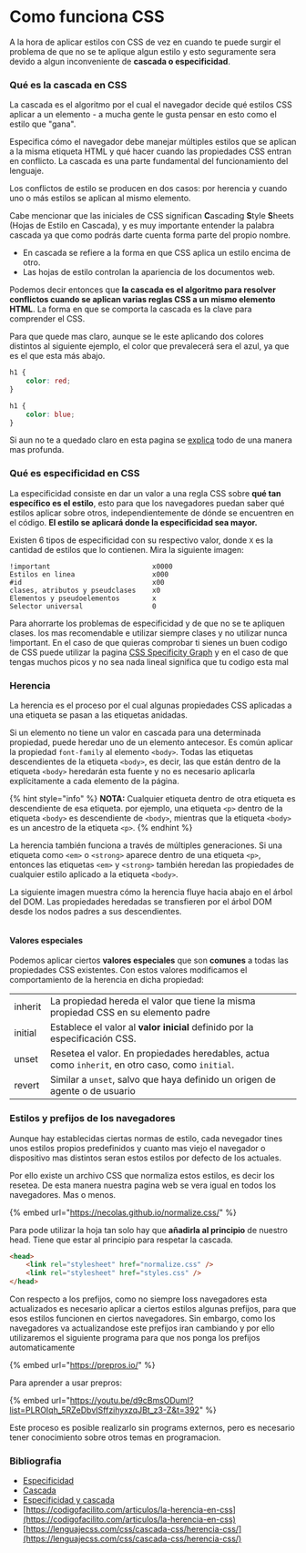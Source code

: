 # Como funciona CSS

A la hora de aplicar estilos con CSS de vez en cuando te puede surgir el problema de que no se te aplique algun estilo y esto seguramente sera devido a algun inconveniente de  **cascada o especificidad**.

### Qué es la cascada en CSS

La cascada es el algoritmo por el cual el navegador decide qué estilos CSS aplicar a un elemento - a mucha gente le gusta pensar en esto como el estilo que "gana".

Especifica cómo el navegador debe manejar múltiples estilos que se aplican a la misma etiqueta HTML y qué hacer cuando las propiedades CSS entran en conflicto. La cascada es una parte fundamental del funcionamiento del lenguaje.

Los conflictos de estilo se producen en dos casos: por herencia y cuando uno o más estilos se aplican al mismo elemento.

Cabe mencionar que las iniciales de CSS significan **C**ascading **S**tyle **S**heets (Hojas de Estilo en Cascada), y es muy importante entender la palabra cascada ya que como podrás darte cuenta forma parte del propio nombre.

* En cascada se refiere a la forma en que CSS aplica un estilo encima de otro.
* Las hojas de estilo controlan la apariencia de los documentos web.

Podemos decir entonces que **la cascada es el algoritmo para resolver conflictos cuando se aplican varias reglas CSS a un mismo elemento HTML**. La forma en que se comporta la cascada es la clave para comprender el CSS.

Para que quede mas claro, aunque se le este aplicando dos colores distintos al siguiente ejemplo, el color que prevalecerá sera el azul, ya que es el que esta más abajo.

```css
h1 {
    color: red;
}

h1 {
    color: blue;
}
```

Si aun no te a quedado claro en esta pagina se [explica](https://dev.to/lupitacode/la-cascada-en-css-que-es-y-como-funciona-31cd) todo de una manera mas profunda.

### Qué es especificidad en CSS

La especificidad consiste en dar un valor a una regla CSS sobre **qué tan específico es el estilo**, esto para que los navegadores puedan saber qué estilos aplicar sobre otros, independientemente de dónde se encuentren en el código. **El estilo se aplicará donde la especificidad sea mayor.**

Existen 6 tipos de especificidad con su respectivo valor, donde `X` es la cantidad de estilos que lo contienen. Mira la siguiente imagen:

```
!important                         x0000
Estilos en linea                   x000
#id                                x00
clases, atributos y pseudclases    x0
Elementos y pseudoelementos        x
Selector universal                 0
```

Para ahorrarte los problemas de especificidad y  de que no se te apliquen clases. los mas recomendable e utilizar siempre clases y no utilizar nunca !important. En el caso de que quieras comprobar ti sienes un buen codigo de CSS puede utilizar la pagina [CSS Specificity Graph](https://jonassebastianohlsson.com/specificity-graph/) y en el caso de que tengas muchos picos y no sea nada lineal significa que tu codigo esta mal

### Herencia

La herencia es el proceso por el cual algunas propiedades CSS aplicadas a una etiqueta se pasan a las etiquetas anidadas.

Si un elemento no tiene un valor en cascada para una determinada propiedad, puede heredar uno de un elemento antecesor. Es común aplicar la propiedad `font-family` al elemento `<body>`. Todas las etiquetas descendientes de la etiqueta `<body>`, es decir, las que están dentro de la etiqueta `<body>` heredarán esta fuente y no es necesario aplicarla explícitamente a cada elemento de la página.

{% hint style="info" %}
**NOTA:** Cualquier etiqueta dentro de otra etiqueta es descendiente de esa etiqueta. por ejemplo, una etiqueta `<p>` dentro de la etiqueta `<body>` es descendiente de `<body>`, mientras que la etiqueta `<body>` es un ancestro de la etiqueta `<p>`.
{% endhint %}

La herencia también funciona a través de múltiples generaciones. Si una etiqueta como `<em>` o `<strong>` aparece dentro de una etiqueta `<p>`, entonces las etiquetas `<em>` y `<strong>` también heredan las propiedades de cualquier estilo aplicado a la etiqueta `<body>`.

La siguiente imagen muestra cómo la herencia fluye hacia abajo en el árbol del DOM. Las propiedades heredadas se transfieren por el árbol DOM desde los nodos padres a sus descendientes.

<figure><img src="https://dev-to-uploads.s3.amazonaws.com/uploads/articles/xptrm0otvatj9idia7o6.jpg" alt=""><figcaption></figcaption></figure>

#### Valores especiales

Podemos aplicar ciertos **valores especiales** que son **comunes** a todas las propiedades CSS existentes. Con estos valores modificamos el comportamiento de la herencia en dicha propiedad:

|         |                                                                                                  |
| ------- | ------------------------------------------------------------------------------------------------ |
| inherit | La propiedad hereda el valor que tiene la misma propiedad CSS en su elemento padre               |
| initial | Establece el valor al **valor inicial** definido por la especificación CSS.                      |
| unset   | Resetea el valor. En propiedades heredables, actua como `inherit`, en otro caso, como `initial`. |
| revert  | Similar a `unset`, salvo que haya definido un origen de agente o de usuario                      |

### Estilos y prefijos de los navegadores

Aunque hay establecidas ciertas normas de estilo, cada nevegador tines unos estilos propios predefinidos y cuanto mas viejo el navegador o dispositivo mas distintos seran estos estilos por defecto de los actuales.

Por ello existe un archivo CSS que normaliza estos estilos, es decir los resetea. De esta manera nuestra pagina web se vera igual en todos los navegadores. Mas o menos.

{% embed url="https://necolas.github.io/normalize.css/" %}

Para pode utilizar la hoja tan solo hay que **añadirla al principio** de nuestro head. Tiene que estar al principio para respetar la cascada.

```html
<head>
    <link rel="stylesheet" href="normalize.css" />
    <link rel="stylesheet" href="styles.css" />
</head>
```

Con respecto a los prefijos, como no siempre loss navegadores esta actualizados es necesario aplicar a ciertos estilos algunas prefijos, para que esos estilos funcionen en ciertos navegadores. Sin embargo, como los navegadores va actualizandose este prefijos iran cambiando y por ello utilizaremos el siguiente programa para que nos ponga los prefijos automaticamente

{% embed url="https://prepros.io/" %}

Para aprender a usar prepros:

{% embed url="https://youtu.be/d9cBmsODumI?list=PLROIqh_5RZeDbvISffzihyxzqJBt_z3-Z&t=392" %}

Este proceso es posible realizarlo sin programs externos, pero es necesario tener conocimiento sobre otros temas en programacion.

### Bibliografia

* [Especificidad](https://dev.to/lupitacode/especificidad-en-css-que-es-y-como-funciona-52k6)
* [Cascada](https://dev.to/lupitacode/la-cascada-en-css-que-es-y-como-funciona-31cd)
* [Especificidad y cascada](https://platzi.com/clases/2467-frontend-developer/40837-cascada-y-especificidad-en-css/)
* [https://codigofacilito.com/articulos/la-herencia-en-css](https://codigofacilito.com/articulos/la-herencia-en-css)
* [https://lenguajecss.com/css/cascada-css/herencia-css/](https://lenguajecss.com/css/cascada-css/herencia-css/)
